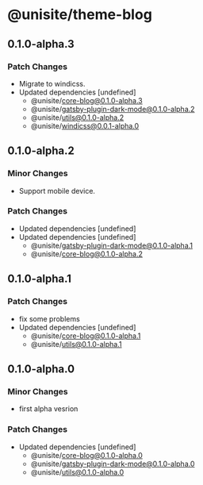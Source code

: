 # @unisite/theme-blog

## 0.1.0-alpha.3

### Patch Changes

- Migrate to windicss.
- Updated dependencies [undefined]
  - @unisite/core-blog@0.1.0-alpha.3
  - @unisite/gatsby-plugin-dark-mode@0.1.0-alpha.2
  - @unisite/utils@0.1.0-alpha.2
  - @unisite/windicss@0.0.1-alpha.0

## 0.1.0-alpha.2

### Minor Changes

- Support mobile device.

### Patch Changes

- Updated dependencies [undefined]
- Updated dependencies [undefined]
  - @unisite/gatsby-plugin-dark-mode@0.1.0-alpha.1
  - @unisite/core-blog@0.1.0-alpha.2

## 0.1.0-alpha.1

### Patch Changes

- fix some problems
- Updated dependencies [undefined]
  - @unisite/core-blog@0.1.0-alpha.1
  - @unisite/utils@0.1.0-alpha.1

## 0.1.0-alpha.0

### Minor Changes

- first alpha vesrion

### Patch Changes

- Updated dependencies [undefined]
  - @unisite/core-blog@0.1.0-alpha.0
  - @unisite/gatsby-plugin-dark-mode@0.1.0-alpha.0
  - @unisite/utils@0.1.0-alpha.0
